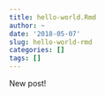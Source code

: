 ```yaml
---
title: hello-world.Rmd
author: ~
date: '2018-05-07'
slug: hello-world-rmd
categories: []
tags: []
---
```


New post!